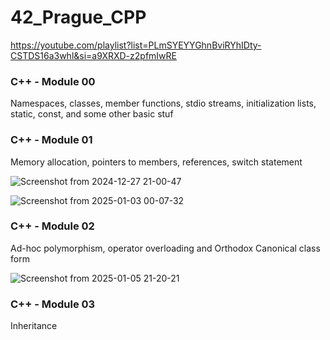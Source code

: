 # 42_Prague_CPP


https://youtube.com/playlist?list=PLmSYEYYGhnBviRYhIDty-CSTDS16a3whl&si=a9XRXD-z2pfmIwRE


### C++ - Module 00

Namespaces, classes, member functions, stdio streams, initialization lists, static, const, and some other basic stuf


### C++ - Module 01

Memory allocation, pointers to members, references, switch statement


![Screenshot from 2024-12-27 21-00-47](https://github.com/user-attachments/assets/c685a550-5955-4b68-985d-322a91584afa)


![Screenshot from 2025-01-03 00-07-32](https://github.com/user-attachments/assets/1302d0ab-b29d-477c-af81-baeeed193fbd)


### C++ - Module 02

Ad-hoc polymorphism, operator overloading and Orthodox Canonical class form


![Screenshot from 2025-01-05 21-20-21](https://github.com/user-attachments/assets/dd989ee8-e368-4312-b007-92bf14eecefb)


### C++ - Module 03

Inheritance
